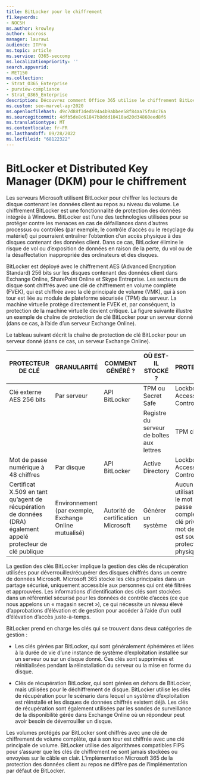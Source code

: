 ```yaml
---
title: BitLocker pour le chiffrement
f1.keywords:
- NOCSH
ms.author: krowley
author: kccross
manager: laurawi
audience: ITPro
ms.topic: article
ms.service: O365-seccomp
ms.localizationpriority: ''
search.appverid:
- MET150
ms.collection:
- Strat_O365_Enterprise
- purview-compliance
- Strat_O365_Enterprise
description: Découvrez comment Office 365 utilise le chiffrement BitLocker, ce qui réduit le risque de vol de données en raison de la perte ou du vol d’ordinateurs et de disques.
ms.custom: seo-marvel-apr2020
ms.openlocfilehash: d9c7d88f3dedb94a4b9abbee58f84aa75fa8c76a
ms.sourcegitcommit: 4dfb5de8c61847b8ddd10410ad20d34860eed8f6
ms.translationtype: MT
ms.contentlocale: fr-FR
ms.lasthandoff: 09/28/2022
ms.locfileid: "68122322"
---
```

# <a name="bitlocker-and-distributed-key-manager-dkm-for-encryption"></a>BitLocker et Distributed Key Manager (DKM) pour le chiffrement

Les serveurs Microsoft utilisent BitLocker pour chiffrer les lecteurs de disque contenant les données client au repos au niveau du volume. Le chiffrement BitLocker est une fonctionnalité de protection des données intégrée à Windows. BitLocker est l’une des technologies utilisées pour se protéger contre les menaces en cas de défaillances dans d’autres processus ou contrôles (par exemple, le contrôle d’accès ou le recyclage du matériel) qui pourraient entraîner l’obtention d’un accès physique à des disques contenant des données client. Dans ce cas, BitLocker élimine le risque de vol ou d’exposition de données en raison de la perte, du vol ou de la désaffectation inappropriée des ordinateurs et des disques.

BitLocker est déployé avec le chiffrement AES (Advanced Encryption Standard) 256 bits sur les disques contenant des données client dans Exchange Online, SharePoint Online et Skype Entreprise. Les secteurs de disque sont chiffrés avec une clé de chiffrement en volume complète (FVEK), qui est chiffrée avec la clé principale de volume (VMK), qui à son tour est liée au module de plateforme sécurisée (TPM) du serveur. La machine virtuelle protège directement le FVEK et, par conséquent, la protection de la machine virtuelle devient critique. La figure suivante illustre un exemple de chaîne de protection de clé BitLocker pour un serveur donné (dans ce cas, à l’aide d’un serveur Exchange Online).

Le tableau suivant décrit la chaîne de protection de clé BitLocker pour un serveur donné (dans ce cas, un serveur Exchange Online).

| PROTECTEUR DE CLÉ | GRANULARITÉ | COMMENT GÉNÉRÉ ? | OÙ EST-IL STOCKÉ ? | PROTECTION |
|--------------------------------------------------------------------------------|-------------------------------------------------|----------------|-------------------------|--------------------------------------------------------------------------------------------------|
| Clé externe AES 256 bits | Par serveur | API BitLocker | TPM ou Secret Safe | Lockbox / Access Control |
|  |  |  | Registre du serveur de boîtes aux lettres | TPM chiffré |
| Mot de passe numérique à 48 chiffres | Par disque | API BitLocker | Active Directory | Lockbox / Access Control |
| Certificat X.509 en tant qu’agent de récupération de données (DRA) également appelé protecteur de clé publique | Environnement (par exemple, Exchange Online mutualisé) | Autorité de certification Microsoft | Générer un système | Aucun utilisateur n’a le mot de passe complet de la clé privée. Le mot de passe est sous protection physique. |


La gestion des clés BitLocker implique la gestion des clés de récupération utilisées pour déverrouiller/récupérer des disques chiffrés dans un centre de données Microsoft. Microsoft 365 stocke les clés principales dans un partage sécurisé, uniquement accessible aux personnes qui ont été filtrées et approuvées. Les informations d’identification des clés sont stockées dans un référentiel sécurisé pour les données de contrôle d’accès (ce que nous appelons un « magasin secret »), ce qui nécessite un niveau élevé d’approbations d’élévation et de gestion pour accéder à l’aide d’un outil d’élévation d’accès juste-à-temps.

BitLocker prend en charge les clés qui se trouvent dans deux catégories de gestion :

- Les clés gérées par BitLocker, qui sont généralement éphémères et liées à la durée de vie d’une instance de système d’exploitation installée sur un serveur ou sur un disque donné. Ces clés sont supprimées et réinitialisées pendant la réinstallation du serveur ou la mise en forme du disque.

- Clés de récupération BitLocker, qui sont gérées en dehors de BitLocker, mais utilisées pour le déchiffrement de disque. BitLocker utilise les clés de récupération pour le scénario dans lequel un système d’exploitation est réinstallé et les disques de données chiffrés existent déjà. Les clés de récupération sont également utilisées par les sondes de surveillance de la disponibilité gérée dans Exchange Online où un répondeur peut avoir besoin de déverrouiller un disque.

Les volumes protégés par BitLocker sont chiffrés avec une clé de chiffrement de volume complète, qui à son tour est chiffrée avec une clé principale de volume. BitLocker utilise des algorithmes compatibles FIPS pour s’assurer que les clés de chiffrement ne sont jamais stockées ou envoyées sur le câble en clair. L’implémentation Microsoft 365 de la protection des données client au repos ne diffère pas de l’implémentation par défaut de BitLocker.
